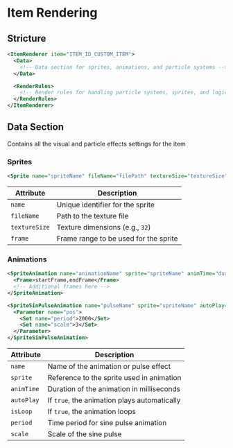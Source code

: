 # Item Rendering

## Stricture

```xml
<ItemRenderer item="ITEM_ID_CUSTOM_ITEM">
  <Data>
    <!-- Data section for sprites, animations, and particle systems -->
  </Data>

  <RenderRules>
    <!-- Render rules for handling particle systems, sprites, and logic -->
  </RenderRules>
</ItemRenderer>
```

## Data Section

Contains all the visual and particle effects settings for the item

### Sprites

```xml
<Sprite name="spriteName" fileName="filePath" textureSize="textureSize" frame="startFrame,endFrame"/>
```

| Attribute       | Description                                |
|-----------------|--------------------------------------------|
| `name`          | Unique identifier for the sprite           |
| `fileName`      | Path to the texture file                   |
| `textureSize`   | Texture dimensions (e.g., `32`)            |
| `frame`         | Frame range to be used for the sprite      |

### Animations

```xml
<SpriteAnimation name="animationName" sprite="spriteName" animTime="duration">
  <Frame>startFrame,endFrame</Frame>
  <!-- Additional frames here -->
</SpriteAnimation>

<SpriteSinPulseAnimation name="pulseName" sprite="spriteName" autoPlay="true">
  <Parameter name="pos">
    <Set name="period">2000</Set>
    <Set name="scale">3</Set>
  </Parameter>
</SpriteSinPulseAnimation>
```

| Attribute       | Description                                |
|-----------------|--------------------------------------------|
| `name`          | Name of the animation or pulse effect      |
| `sprite`        | Reference to the sprite used in animation  |
| `animTime`      | Duration of the animation in milliseconds |
| `autoPlay`      | If `true`, the animation plays automatically |
| `isLoop`        | If `true`, the animation loops             |
| `period`        | Time period for sine pulse animation      |
| `scale`         | Scale of the sine pulse                    |